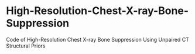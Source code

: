 # High-Resolution-Chest-X-ray-Bone-Suppression
Code of  High-Resolution Chest X-ray Bone Suppression Using Unpaired CT Structural Priors 
